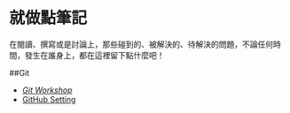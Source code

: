 # 就做點筆記
在閱讀、撰寫或是討論上，那些碰到的、被解決的、待解決的問題，不論任何時間，發生在誰身上，都在這裡留下點什麼吧！

##Git
- _[Git Workshop](Git/GitWorkshop/README.mdown)_
- [GitHub Setting](Git/GithubSetting.mdown)


